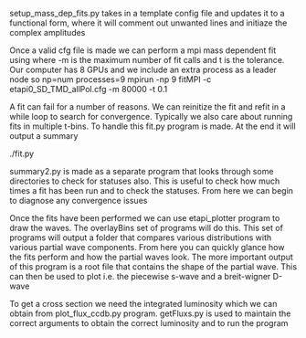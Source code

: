 setup_mass_dep_fits.py takes in a template config file and updates it to a functional form, where it will comment out 
unwanted lines and initiaze the complex amplitudes

Once a valid cfg file is made we can perform a mpi mass dependent fit using where -m is the maximum number of fit calls
and t is the tolerance. Our computer has 8 GPUs and we include an extra process as a leader node so np=num processes=9
mpirun -np 9 fitMPI -c etapi0_SD_TMD_allPol.cfg -m 80000 -t 0.1

A fit can fail for a number of reasons. We can reinitize the fit and refit in a while loop to search for convergence. Typically
we also care about running fits in multiple t-bins. To handle this fit.py program is made. At the end it will output a summary

./fit.py

summary2.py is made as a separate program that looks through some directories to check for statuses also. This is useful to check
how much times a fit has been run and to check the statuses. From here we can begin to diagnose any convergence issues

Once the fits have been performed we can use etapi_plotter program to draw the waves. The overlayBins set of programs will do this.
This set of programs will output a folder that compares various distributions with various partial wave components. From here you 
can quickly glance how the fits perform and how the partial waves look. The more important output of this program is a root file
that contains the shape of the partial wave. This can then be used to plot i.e. the piecewise s-wave and a breit-wigner D-wave 

To get a cross section we need the integrated luminosity which we can obtain from plot_flux_ccdb.py program. getFluxs.py is
used to maintain the correct arguments to obtain the correct luminosity and to run the program


